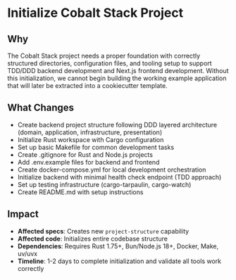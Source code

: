# Initialize Cobalt Stack Project

## Why

The Cobalt Stack project needs a proper foundation with correctly structured directories, configuration files, and tooling setup to support TDD/DDD backend development and Next.js frontend development. Without this initialization, we cannot begin building the working example application that will later be extracted into a cookiecutter template.

## What Changes

- Create backend project structure following DDD layered architecture (domain, application, infrastructure, presentation)
- Initialize Rust workspace with Cargo configuration
- Set up basic Makefile for common development tasks
- Create .gitignore for Rust and Node.js projects
- Add .env.example files for backend and frontend
- Create docker-compose.yml for local development orchestration
- Initialize backend with minimal health check endpoint (TDD approach)
- Set up testing infrastructure (cargo-tarpaulin, cargo-watch)
- Create README.md with setup instructions

## Impact

- **Affected specs**: Creates new `project-structure` capability
- **Affected code**: Initializes entire codebase structure
- **Dependencies**: Requires Rust 1.75+, Bun/Node.js 18+, Docker, Make, uv/uvx
- **Timeline**: 1-2 days to complete initialization and validate all tools work correctly
